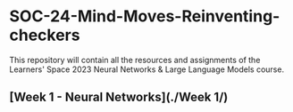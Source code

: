 # SOC-24-Mind-Moves-Reinventing-checkers

This repository will contain all the resources and assignments of the Learners' Space 2023 Neural Networks &amp; Large Language Models course.

## [Week 1 - Neural Networks](./Week 1/)
